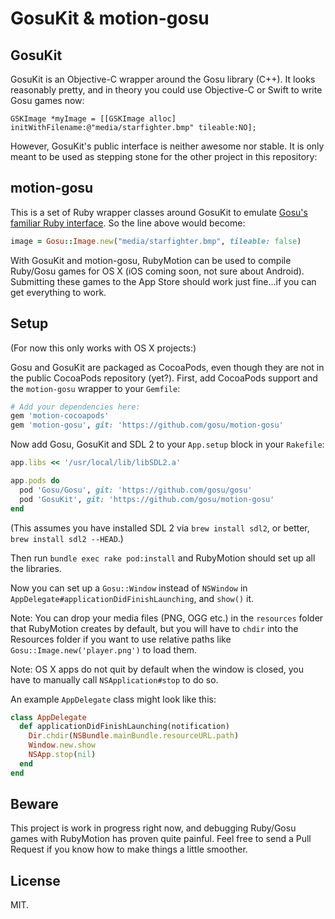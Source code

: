 # GosuKit & motion-gosu

## GosuKit

GosuKit is an Objective-C wrapper around the Gosu library (C++). It looks reasonably pretty, and in theory you could use Objective-C or Swift to write Gosu games now:

```objc
GSKImage *myImage = [[GSKImage alloc] initWithFilename:@"media/starfighter.bmp" tileable:NO];
```

However, GosuKit's public interface is neither awesome nor stable. It is only meant to be used as stepping stone for the other project in this repository:

## motion-gosu

This is a set of Ruby wrapper classes around GosuKit to emulate [Gosu's familiar Ruby interface](https://libgosu.org/rdoc/). So the line above would become:

```ruby
image = Gosu::Image.new("media/starfighter.bmp", tileable: false)
```

With GosuKit and motion-gosu, RubyMotion can be used to compile Ruby/Gosu games for OS X (iOS coming soon, not sure about Android). Submitting these games to the App Store should work just fine...if you can get everything to work.

## Setup

(For now this only works with OS X projects:)

Gosu and GosuKit are packaged as CocoaPods, even though they are not in the public CocoaPods repository (yet?). First, add CocoaPods support and the `motion-gosu` wrapper to your `Gemfile`:

```ruby
# Add your dependencies here:
gem 'motion-cocoapods'
gem 'motion-gosu', git: 'https://github.com/gosu/motion-gosu'
```

Now add Gosu, GosuKit and SDL 2 to your `App.setup` block in your `Rakefile`:

```ruby
app.libs << '/usr/local/lib/libSDL2.a'

app.pods do
  pod 'Gosu/Gosu', git: 'https://github.com/gosu/gosu'
  pod 'GosuKit', git: 'https://github.com/gosu/motion-gosu'
end
```

(This assumes you have installed SDL 2 via `brew install sdl2`, or better, `brew install sdl2 --HEAD`.)

Then run `bundle exec rake pod:install` and RubyMotion should set up all the libraries.

Now you can set up a `Gosu::Window` instead of `NSWindow` in `AppDelegate#applicationDidFinishLaunching`, and `show()` it.

Note: You can drop your media files (PNG, OGG etc.) in the `resources` folder that RubyMotion creates by default, but you will have to `chdir` into the Resources folder if you want to use relative paths like `Gosu::Image.new('player.png')` to load them.

Note: OS X apps do not quit by default when the window is closed, you have to manually call `NSApplication#stop` to do so.

An example `AppDelegate` class might look like this:

```ruby
class AppDelegate
  def applicationDidFinishLaunching(notification)
    Dir.chdir(NSBundle.mainBundle.resourceURL.path)
    Window.new.show
    NSApp.stop(nil)
  end
end
```

## Beware

This project is work in progress right now, and debugging Ruby/Gosu games with RubyMotion has proven quite painful. Feel free to send a Pull Request if you know how to make things a little smoother.

## License

MIT.
